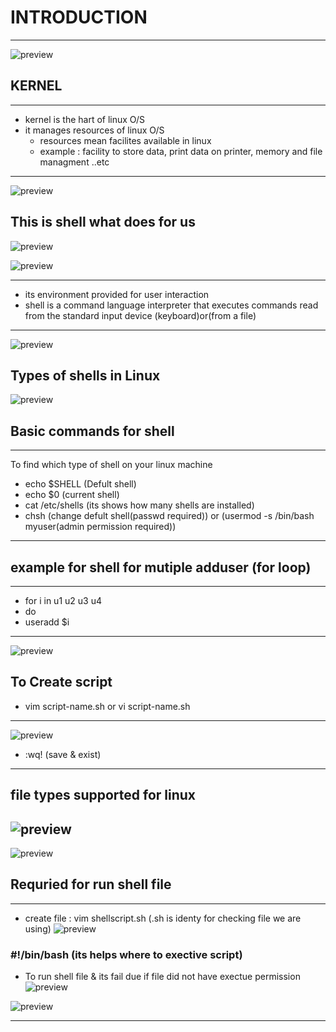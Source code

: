 # INTRODUCTION 
---
![preview](./images/shell.png)

## KERNEL
---
* kernel is the hart of linux O/S 
* it manages resources of linux O/S 
  * resources mean facilites available in linux 
  * example : facility to store data, print data on printer, memory and file managment ..etc

---

![preview](./images/S1.png)

## This is shell what does for us 
![preview](./images/S2.png)

![preview](./images/s3.png)

--- 
* its environment provided for user interaction
* shell is a command language interpreter that executes commands read from the standard input device (keyboard)or(from a file)

----

![preview](.\images\S5.png)

## Types of shells in Linux
![preview](.\images\S4.png)

## Basic commands for shell
---
To find which type of shell on your linux machine 
   * echo $SHELL (Defult shell)
   * echo $0 (current shell)
   * cat /etc/shells (its shows how many shells are installed)
   * chsh (change defult shell(passwd required)) or (usermod -s /bin/bash myuser(admin permission required))
---

## example for shell for mutiple adduser (for loop) 
---
* for i in u1 u2 u3 u4 
* do
* useradd $i

---
![preview](.\images\S6.png)

## To Create script 

* vim script-name.sh or vi script-name.sh
---
![preview](.\images\cmd.png)

* :wq! (save & exist)


---
## file types supported for linux 
![preview](.\images\basic-cmd.png)
---
![preview](.\images\s7.png)


## Requried for run shell file
---
* create file : vim shellscript.sh (.sh is identy for checking file we are using)
![preview](.\images\s9.png)
### #!/bin/bash  (its helps where to exective script)
* To run shell file  & its fail due if file did not have exectue permission
![preview](.\images\s8.png)

![preview](.\images\s10.png) 

---

